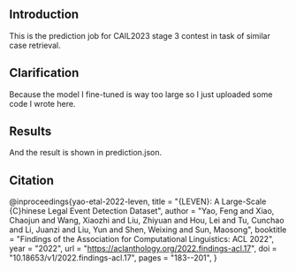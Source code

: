 ## Introduction
This is the prediction job for CAIL2023 stage 3 contest in task of similar case retrieval.
## Clarification
Because the model I fine-tuned is way too large so I just uploaded some code I wrote here.  
## Results
And the result is shown in prediction.json.  
## Citation
@inproceedings{yao-etal-2022-leven,
    title = "{LEVEN}: A Large-Scale {C}hinese Legal Event Detection Dataset",
    author = "Yao, Feng and Xiao, Chaojun and Wang, Xiaozhi and Liu, Zhiyuan and Hou, Lei and Tu, Cunchao and Li, Juanzi and Liu, Yun and Shen, Weixing and Sun, Maosong",
    booktitle = "Findings of the Association for Computational Linguistics: ACL 2022",
    year = "2022",
    url = "https://aclanthology.org/2022.findings-acl.17",
    doi = "10.18653/v1/2022.findings-acl.17",
    pages = "183--201",
}
